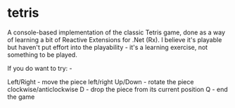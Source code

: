 # tetris

A console-based implementation of the classic Tetris game, done as a way of learning a bit of Reactive Extensions for .Net (Rx). I believe it's playable
but haven't put effort into the playability - it's a learning exercise, not something to be played.

If you do want to try: -

Left/Right - move the piece left/right
Up/Down - rotate the piece clockwise/anticlockwise
D - drop the piece from its current position
Q - end the game
